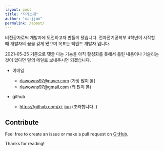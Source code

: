 ```yaml
---
layout: post
title: "자기소개"
author: "xi-jjun"
permalink: /about/
---
```


비전공자로써 개발자에 도전하고자 만들게 됐습니다. 전자전기공학부 4학년이 시작할 때 개발자의 꿈을 갖게 됐으며 목표는 백엔드 개발자 입니다.

2021-05-25 기준으로 댓글 다는 기능을 아직 활성화를 못해서 틀린 내용이나 거슬리는 것이 있다면 밑의 메일로 보내주시면 되겠습니다.

* 이메일 
  * rlawowns97@naver.com (가장 많이 봄)
  * rlawowns97@gmail.com (꽤 많이 봄)

* github
  * https://github.com/xi-jjun (초라합니다..)

## Contribute

Feel free to create an issue or make a pull request on [GitHub](https://github.com/chesterhow/tale).

Thanks for reading!
